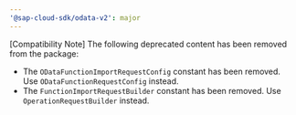 ```yaml
---
'@sap-cloud-sdk/odata-v2': major
---
```


[Compatibility Note] The following deprecated content has been removed from the package:
  - The `ODataFunctionImportRequestConfig` constant has been removed. Use `ODataFunctionRequestConfig` instead.
  - The `FunctionImportRequestBuilder` constant has been removed. Use `OperationRequestBuilder` instead.
